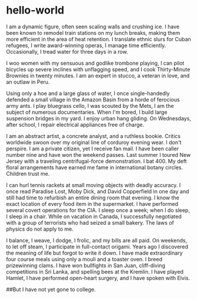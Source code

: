 # hello-world
I am a dynamic figure, often seen scaling walls and crushing ice. I have been known to remodel train stations on my lunch breaks, making them more efficient in the area of heat retention. I translate ethnic slurs for Cuban refugees, I write award-winning operas, I manage time efficiently. Occasionally, I tread water for three days in a row.

I woo women with my sensuous and godlike trombone playing, I can pilot bicycles up severe inclines with unflagging speed, and I cook Thirty-Minute Brownies in twenty minutes. I am an expert in stucco, a veteran in love, and an outlaw in Peru.

Using only a hoe and a large glass of water, I once single-handedly defended a small village in the Amazon Basin from a horde of ferocious army ants. I play bluegrass cello, I was scouted by the Mets, I am the subject of numerous documentaries. When I'm bored, I build large suspension bridges in my yard. I enjoy urban hang gliding. On Wednesdays, after school, I repair electrical appliances free of charge.

I am an abstract artist, a concrete analyst, and a ruthless bookie. Critics worldwide swoon over my original line of corduroy evening wear. I don't perspire. I am a private citizen, yet I receive fan mail. I have been caller number nine and have won the weekend passes. Last summer I toured New Jersey with a traveling centrifugal-force demonstration. I bat 400. My deft floral arrangements have earned me fame in international botany circles. Children trust me.

I can hurl tennis rackets at small moving objects with deadly accuracy. I once read Paradise Lost, Moby Dick, and David Copperfield in one day and still had time to refurbish an entire dining room that evening. I know the exact location of every food item in the supermarket. I have performed several covert operations for the CIA. I sleep once a week; when I do sleep, I sleep in a chair. While on vacation in Canada, I successfully negotiated with a group of terrorists who had seized a small bakery. The laws of physics do not apply to me.

I balance, I weave, I dodge, I frolic, and my bills are all paid. On weekends, to let off steam, I participate in full-contact origami. Years ago I discovered the meaning of life but forgot to write it down. I have made extraordinary four course meals using only a mouli and a toaster oven. I breed prizewinning clams. I have won bullfights in San Juan, cliff-diving competitions in Sri Lanka, and spelling bees at the Kremlin. I have played Hamlet, I have performed open-heart surgery, and I have spoken with Elvis.

##But I have not yet gone to college.
